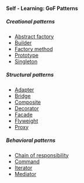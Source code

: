 <h4>Self - Learning: GoF Patterns</h4>
<h5>Creational patterns</h5>
<ul>
  <li><a href="https://github.com/jwC-electr/SelfLearning/blob/Patterns/CreationalPatterns/abstract_factory.h">Abstract factory<a></li>
  <li><a href="https://github.com/jwC-electr/SelfLearning/blob/Patterns/CreationalPatterns/builder.h">Builder<a></li>
  <li><a href="https://github.com/jwC-electr/SelfLearning/blob/Patterns/CreationalPatterns/factory_method.h">Factory method<a></li>
  <li><a href="https://github.com/jwC-electr/SelfLearning/blob/Patterns/CreationalPatterns/prototype.h">Prototype<a></li>
  <li><a href="https://github.com/jwC-electr/SelfLearning/blob/Patterns/CreationalPatterns/singleton.h">Singleton<a></li>
</ul>
<h5>Structural patterns</h5>
<ul>
  <li><a href="https://github.com/jwC-electr/SelfLearning/blob/Patterns/StructuralPatterns/adapter.h">Adapter<a></li>
  <li><a href="https://github.com/jwC-electr/SelfLearning/blob/Patterns/StructuralPatterns/bridge.h">Bridge<a></li>
  <li><a href="https://github.com/jwC-electr/SelfLearning/blob/Patterns/StructuralPatterns/composite.h">Composite<a></li>
  <li><a href="https://github.com/jwC-electr/SelfLearning/blob/Patterns/StructuralPatterns/decorator.h">Decorator<a></li>
  <li><a href="https://github.com/jwC-electr/SelfLearning/blob/Patterns/StructuralPatterns/facade.h">Facade<a></li>
  <li><a href="https://github.com/jwC-electr/SelfLearning/blob/Patterns/StructuralPatterns/flyweight.h">Flyweight<a></li>
  <li><a href="https://github.com/jwC-electr/SelfLearning/blob/Patterns/StructuralPatterns/proxy.h">Proxy<a></li>
</ul>
<h5>Behavioral patterns</h5>
<ul>
  <li><a href="https://github.com/jwC-electr/SelfLearning/blob/Patterns/BehavioralPatterns/chain_of_responsibility.h">Chain of responsibility<a></li>
  <li><a href="https://github.com/jwC-electr/SelfLearning/blob/Patterns/BehavioralPatterns/command.h">Command<a></li>
  <li><a href="https://github.com/jwC-electr/SelfLearning/blob/Patterns/BehavioralPatterns/iterator.h">Iterator<a></li>
  <li><a href="https://github.com/jwC-electr/SelfLearning/blob/Patterns/BehavioralPatterns/mediator.h">Mediator<a></li>
</ul>
